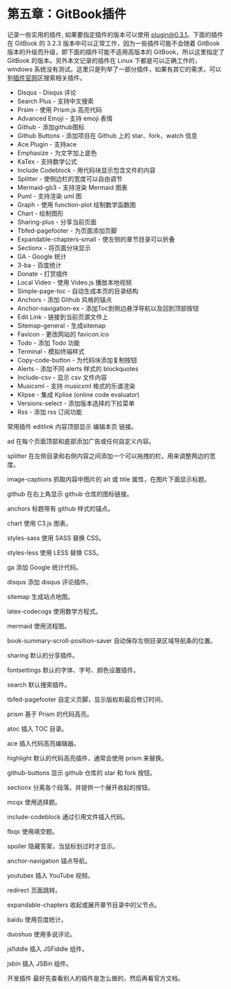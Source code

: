 # 第五章：GitBook插件

记录一些实用的插件, 如果要指定插件的版本可以使用 plugin@0.3.1。下面的插件在 GitBook 的 3.2.3 版本中可以正常工作，因为一些插件可能不会随着 GitBook 版本的升级而升级，即下面的插件可能不适用高版本的 GitBook，所以这里指定了 GitBook 的版本。另外本文记录的插件在 Linux 下都是可以正确工作的，windows 系统没有测试。这里只是列举了一部分插件，如果有其它的需求，可以到[插件官网](https://plugins.gitbook.com/ "gitbook官方插件区")区搜索相关插件。

* Disqus - Disqus 评论
* Search Plus - 支持中文搜索
* Prsim - 使用 Prism.js 高亮代码
* Advanced Emoji - 支持 emoji 表情
* Github - 添加github图标
* Github Buttons - 添加项目在 Github 上的 star、fork、watch 信息
* Ace Plugin - 支持ace
* Emphasize - 为文字加上底色
* KaTex - 支持数学公式
* Include Codeblock - 用代码块显示包含文件的内容
* Splitter - 使侧边栏的宽度可以自由调节
* Mermaid-gb3 - 支持渲染 Mermaid 图表
* Puml - 支持渲染 uml 图
* Graph - 使用 function-plot 绘制数学函数图
* Chart - 绘制图形
* Sharing-plus - 分享当前页面
* Tbfed-pagefooter - 为页面添加页脚
* Expandable-chapters-small - 使左侧的章节目录可以折叠
* Sectionx - 将页面分块显示
* GA - Google 统计
* 3-ba - 百度统计
* Donate - 打赏插件
* Local Video - 使用 Video.js 播放本地视频
* Simple-page-toc - 自动生成本页的目录结构
* Anchors - 添加 Github 风格的锚点
* Anchor-navigation-ex - 添加Toc到侧边悬浮导航以及回到顶部按钮
* Edit Link - 链接到当前页源文件上
* Sitemap-general - 生成sitemap
* Favicon - 更改网站的 favicon.ico
* Todo - 添加 Todo 功能
* Terminal - 模拟终端样式
* Copy-code-button - 为代码块添加复制按钮
* Alerts - 添加不同 alerts 样式的 blockquotes
* Include-csv - 显示 csv 文件内容
* Musicxml - 支持 musicxml 格式的乐谱渲染
* Klipse - 集成 Kplise (online code evaluator)
* Versions-select - 添加版本选择的下拉菜单
* Rss - 添加 rss 订阅功能

常用插件
editlink
内容顶部显示 编辑本页 链接。

ad
在每个页面顶部和底部添加广告或任何自定义内容。

splitter
在左侧目录和右侧内容之间添加一个可以拖拽的栏，用来调整两边的宽度。

image-captions
抓取内容中图片的 alt 或 title 属性，在图片下面显示标题。

github
在右上角显示 github 仓库的图标链接。

anchors
标题带有 github 样式的锚点。

chart
使用 C3.js 图表。

styles-sass
使用 SASS 替换 CSS。

styles-less
使用 LESS 替换 CSS。

ga
添加 Google 统计代码。

disqus
添加 disqus 评论插件。

sitemap
生成站点地图。

latex-codecogs
使用数学方程式。

mermaid
使用流程图。

book-summary-scroll-position-saver
自动保存左侧目录区域导航条的位置。

sharing
默认的分享插件。

fontsettings
默认的字体、字号、颜色设置插件。

search
默认搜索插件。

tbfed-pagefooter
自定义页脚，显示版权和最后修订时间。

prism
基于 Prism 的代码高亮。

atoc
插入 TOC 目录。

ace
插入代码高亮编辑器。

highlight
默认的代码高亮插件，通常会使用 prism 来替换。

github-buttons
显示 github 仓库的 star 和 fork 按钮。

sectionx
分离各个段落，并提供一个展开收起的按钮。

mcqx
使用选择题。

include-codeblock
通过引用文件插入代码。

fbqx
使用填空题。

spoiler
隐藏答案，当鼠标划过时才显示。

anchor-navigation
锚点导航。

youtubex
插入 YouTube 视频。

redirect
页面跳转。

expandable-chapters
收起或展开章节目录中的父节点。

baidu
使用百度统计。

duoshuo
使用多说评论。

jsfiddle
插入 JSFiddle 组件。

jsbin
插入 JSBin 组件。

开发插件
最好先查看别人的插件是怎么做的，然后再看官方文档。